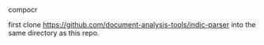 compocr

first clone https://github.com/document-analysis-tools/indic-parser into the same directory as this repo.
